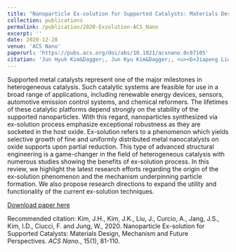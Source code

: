 ```yaml
---
title: "Nanoparticle Ex-solution for Supported Catalysts: Materials Design, Mechanism and Future Perspectives"
collection: publications
permalink: /publication/2020-Exsolution-ACS_Nano
excerpt: ''
date: 2020-12-28
venue: 'ACS Nano'
paperurl: 'https://pubs.acs.org/doi/abs/10.1021/acsnano.0c07105'
citation: 'Jun Hyuk Kim&Dagger;, Jun Kyu Kim&Dagger;, <u><b>Jiapeng Liu</b></u>&Dagger;, Antonino Curcio, Ji-Soo Jang, Il-Doo Kim, Francesco Ciucci*, and WooChul Jung*., (2021). &quot;Nanoparticle Ex-solution for Supported Catalysts: Materials Design, Mechanism and Future Perspectives.&quot; <i><b>ACS Nano</b></i>, 15(1), 81-110'
---
```

Supported metal catalysts represent one of the major milestones in heterogeneous catalysis. Such catalytic systems are feasible for use in a broad range of applications, including renewable energy devices, sensors, automotive emission control systems, and chemical reformers. The lifetimes of these catalytic platforms depend strongly on the stability of the supported nanoparticles. With this regard, nanoparticles synthesized via ex-solution process emphasize exceptional robustness as they are socketed in the host oxide. Ex-solution refers to a phenomenon which yields selective growth of fine and uniformly distributed metal nanocatalysts on oxide supports upon partial reduction. This type of advanced structural engineering is a game-changer in the field of heterogeneous catalysis with numerous studies showing the benefits of ex-solution process. In this review, we highlight the latest research efforts regarding the origin of the ex-solution phenomenon and the mechanism underpinning particle formation. We also propose research directions to expand the utility and functionality of the current ex-solution techniques.

[Download paper here](http://jiapeng-liu.github.io/files/JP-Liu_2020_Exsolution_ACS-Nano.pdf)

Recommended citation: Kim, J.H., Kim, J.K., Liu, J., Curcio, A., Jang, J.S., Kim, I.D., Ciucci, F. and Jung, W., 2020. Nanoparticle Ex-solution for Supported Catalysts: Materials Design, Mechanism and Future Perspectives. <i>ACS Nano.</i>, 15(1), 81-110.